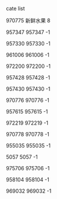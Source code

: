 cate list

970775 新鲜水果 8

957347 957347 -1

957330 957330 -1

961006 961006 -1

972200 972200 -1

957428 957428 -1

957430 957430 -1

970776 970776 -1

957615 957615 -1

972219 972219 -1

970778 970778 -1

955035 955035 -1

5057 5057 -1

975706 975706 -1

958104 958104 -1

969032 969032 -1

